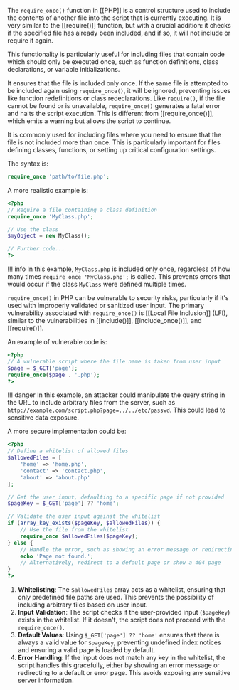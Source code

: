 The `require_once()` function in [[PHP]] is a control structure used to include the contents of another file into the script that is currently executing. It is very similar to the [[require()]] function, but with a crucial addition: it checks if the specified file has already been included, and if so, it will not include or require it again. 

This functionality is particularly useful for including files that contain code which should only be executed once, such as function definitions, class declarations, or variable initializations.

It ensures that the file is included only once. If the same file is attempted to be included again using `require_once()`, it will be ignored, preventing issues like function redefinitions or class redeclarations. Like `require()`, if the file cannot be found or is unavailable, `require_once()` generates a fatal error and halts the script execution. This is different from [[require_once()]], which emits a warning but allows the script to continue.

It is commonly used for including files where you need to ensure that the file is not included more than once. This is particularly important for files defining classes, functions, or setting up critical configuration settings.

The syntax is:

```php
require_once 'path/to/file.php';
```

A more realistic example is:

```php
<?php
// Require a file containing a class definition
require_once 'MyClass.php';

// Use the class
$myObject = new MyClass();

// Further code...
?>
```

!!! info
    In this example, `MyClass.php` is included only once, regardless of how many times `require_once 'MyClass.php';` is called. This prevents errors that would occur if the class `MyClass` were defined multiple times.

`require_once()` in PHP can be vulnerable to security risks, particularly if it's used with improperly validated or sanitized user input. The primary vulnerability associated with `require_once()` is [[Local File Inclusion]] (LFI), similar to the vulnerabilities in [[include()]], [[include_once()]], and [[require()]].

An example of vulnerable code is:

```php
<?php
// A vulnerable script where the file name is taken from user input
$page = $_GET['page'];
require_once($page . '.php');
?>
```

!!! danger
    In this example, an attacker could manipulate the query string in the URL to include arbitrary files from the server, such as `http://example.com/script.php?page=../../etc/passwd`. This could lead to sensitive data exposure.
  
A more secure implementation could be:

```php
<?php
// Define a whitelist of allowed files
$allowedFiles = [
    'home' => 'home.php',
    'contact' => 'contact.php',
    'about' => 'about.php'
];

// Get the user input, defaulting to a specific page if not provided
$pageKey = $_GET['page'] ?? 'home';

// Validate the user input against the whitelist
if (array_key_exists($pageKey, $allowedFiles)) {
    // Use the file from the whitelist
    require_once $allowedFiles[$pageKey];
} else {
    // Handle the error, such as showing an error message or redirecting
    echo 'Page not found.';
    // Alternatively, redirect to a default page or show a 404 page
}
?>
```

1. **Whitelisting**: The `$allowedFiles` array acts as a whitelist, ensuring that only predefined file paths are used. This prevents the possibility of including arbitrary files based on user input.
2. **Input Validation**: The script checks if the user-provided input (`$pageKey`) exists in the whitelist. If it doesn't, the script does not proceed with the `require_once()`.
3. **Default Values**: Using `$_GET['page'] ?? 'home'` ensures that there is always a valid value for `$pageKey`, preventing undefined index notices and ensuring a valid page is loaded by default.
4. **Error Handling**: If the input does not match any key in the whitelist, the script handles this gracefully, either by showing an error message or redirecting to a default or error page. This avoids exposing any sensitive server information.

